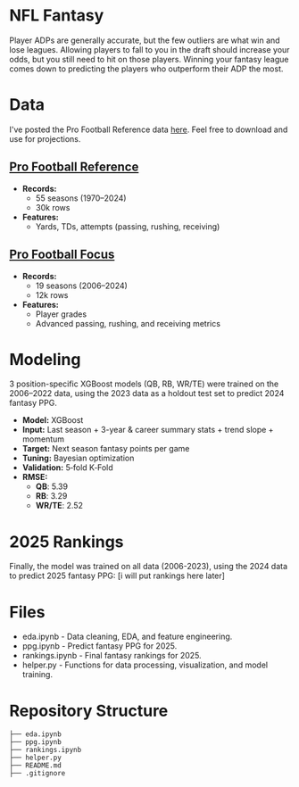 # NFL Fantasy
Player ADPs are generally accurate, but the few outliers are what win and lose leagues. Allowing players to fall to you in the draft should increase your odds, but you still need to hit on those players. Winning your fantasy league comes down to predicting the players who outperform their ADP the most.

# Data
I've posted the Pro Football Reference data [here](https://www.kaggle.com/datasets/heefjones/nfl-fantasy-data-1970-2024). Feel free to download and use for projections.

## [Pro Football Reference](https://www.pro-football-reference.com)
- **Records:**
  - 55 seasons (1970–2024)
  - 30k rows
- **Features:**
  - Yards, TDs, attempts (passing, rushing, receiving)

 ## [Pro Football Focus](https://www.pff.com)
- **Records:**
  - 19 seasons (2006–2024)
  - 12k rows
- **Features:**
  - Player grades
  - Advanced passing, rushing, and receiving metrics

# Modeling
3 position-specific XGBoost models (QB, RB, WR/TE) were trained on the 2006–2022 data, using the 2023 data as a holdout test set to predict 2024 fantasy PPG.

- **Model:** XGBoost
- **Input:** Last season + 3-year & career summary stats + trend slope + momentum
- **Target:** Next season fantasy points per game
- **Tuning:** Bayesian optimization
- **Validation:** 5‑fold K‑Fold
- **RMSE:**
  - **QB**: 5.39
  - **RB**: 3.29
  - **WR/TE**: 2.52

# 2025 Rankings
Finally, the model was trained on all data (2006-2023), using the 2024 data to predict 2025 fantasy PPG: [i will put rankings here later]

# Files
- eda.ipynb - Data cleaning, EDA, and feature engineering.
- ppg.ipynb - Predict fantasy PPG for 2025.
- rankings.ipynb - Final fantasy rankings for 2025.
- helper.py - Functions for data processing, visualization, and model training.

# Repository Structure
```
├── eda.ipynb
├── ppg.ipynb
├── rankings.ipynb
├── helper.py
├── README.md
├── .gitignore
```
